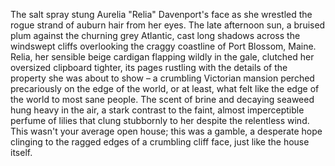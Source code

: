 The salt spray stung Aurelia "Relia" Davenport's face as she wrestled the rogue strand of auburn hair from her eyes.  The late afternoon sun, a bruised plum against the churning grey Atlantic, cast long shadows across the windswept cliffs overlooking the craggy coastline of  Port Blossom, Maine.  Relia, her sensible beige cardigan flapping wildly in the gale, clutched her oversized clipboard tighter, its pages rustling with the details of the property she was about to show – a crumbling Victorian mansion perched precariously on the edge of the world, or at least, what felt like the edge of the world to most sane people.  The scent of brine and decaying seaweed hung heavy in the air, a stark contrast to the faint, almost imperceptible perfume of lilies that clung stubbornly to her despite the relentless wind.  This wasn't your average open house; this was a gamble, a desperate hope clinging to the ragged edges of a crumbling cliff face, just like the house itself.
